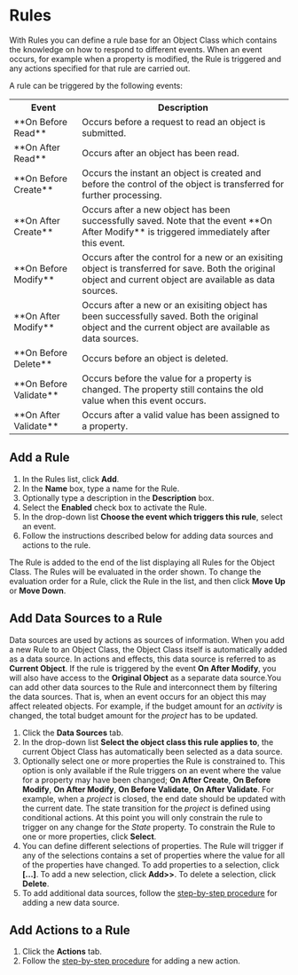 # Rules

With Rules you can define a rule base for an Object Class which contains the knowledge on how to respond to different events. When an event occurs, for example when a property is modified, the Rule is triggered and any actions specified for that rule are carried out.

A rule can be triggered by the following events:

<table style="WIDTH: 100%">

<tbody>

<tr>

<th>Event</th>

<th>Description</th>

</tr>

<tr>

<td>**On Before Read**</td>

<td>Occurs before a request to read an object is submitted.</td>

</tr>

<tr>

<td>**On After Read**</td>

<td>Occurs after an object has been read.</td>

</tr>

<tr>

<td>**On Before Create**</td>

<td>Occurs the instant an object is created and before the control of the object is transferred for further processing.</td>

</tr>

<tr>

<td>**On After Create**</td>

<td>Occurs after a new object has been successfully saved. Note that the event **On After Modify** is triggered immediately after this event.</td>

</tr>

<tr>

<td>**On Before Modify**</td>

<td>Occurs after the control for a new or an exisiting object is transferred for save. Both the original object and current object are available as data sources.</td>

</tr>

<tr>

<td>**On After Modify**</td>

<td>Occurs after a new or an exisiting object has been successfully saved. Both the original object and the current object are available as data sources.</td>

</tr>

<tr>

<td>**On Before Delete**</td>

<td>Occurs before an object is deleted.</td>

</tr>

<tr>

<td>**On Before Validate**</td>

<td>Occurs before the value for a property is changed. The property still contains the old value when this event occurs.</td>

</tr>

<tr>

<td>**On After Validate**</td>

<td>Occurs after a valid value has been assigned to a property.</td>

</tr>

</tbody>

</table>


## Add a Rule

1.  In the Rules list, click **Add**.
2.  In the **Name** box, type a name for the Rule.
3.  Optionally type a description in the **Description** box.
4.  Select the **Enabled** check box to activate the Rule.
5.  In the drop-down list **Choose the event which triggers this rule**, select an event.
6.  Follow the instructions described below for adding data sources and actions to the rule.

The Rule is added to the end of the list displaying all Rules for the Object Class. The Rules will be evaluated in the order shown. To change the evaluation order for a Rule, click the Rule in the list, and then click **Move Up** or **Move Down**.



## Add Data Sources to a Rule

Data sources are used by actions as sources of information. When you add a new Rule to an Object Class, the Object Class itself is automatically added as a data source. In actions and effects, this data source is referred to as **Current Object**. If the rule is triggered by the event **On After Modify**, you will also have access to the **Original Object** as a separate data source.You can add other data sources to the Rule and interconnect them by filtering the data sources. That is, when an event occurs for an object this may affect releated objects. For example, if the budget amount for an _activity_ is changed, the total budget amount for the _project_ has to be updated.

1.  Click the **Data Sources** tab.
2.  In the drop-down list **Select the object class this rule applies to**, the current Object Class has automatically been selected as a data source.
3.  Optionally select one or more properties the Rule is constrained to. This option is only available if the Rule triggers on an event where the value for a property may have been changed; **On After Create**, **On Before Modify**, **On After Modify**, **On Before Validate**, **On After Validate**. For example, when a _project_ is closed, the end date should be updated with the current date. The state transition for the _project_ is defined using conditional actions. At this point you will only constrain the rule to trigger on any change for the _State_ property. To constrain the Rule to one or more properties, click **Select**.
4.  You can define different selections of properties. The Rule will trigger if any of the selections contains a set of properties where the value for all of the properties have changed. To add properties to a selection, click **[...]**. To add a new selection, click **Add>>**. To delete a selection, click **Delete**.
5.  To add additional data sources, follow the [step-by-step procedure](../../../logic/action-orchestration/data-sources.md "Data Sources") for adding a new data source.



## Add Actions to a Rule

1.  Click the **Actions** tab.
2.  Follow the [step-by-step procedure](../../../logic/action-orchestration/actions.md "Actions") for adding a new action.

